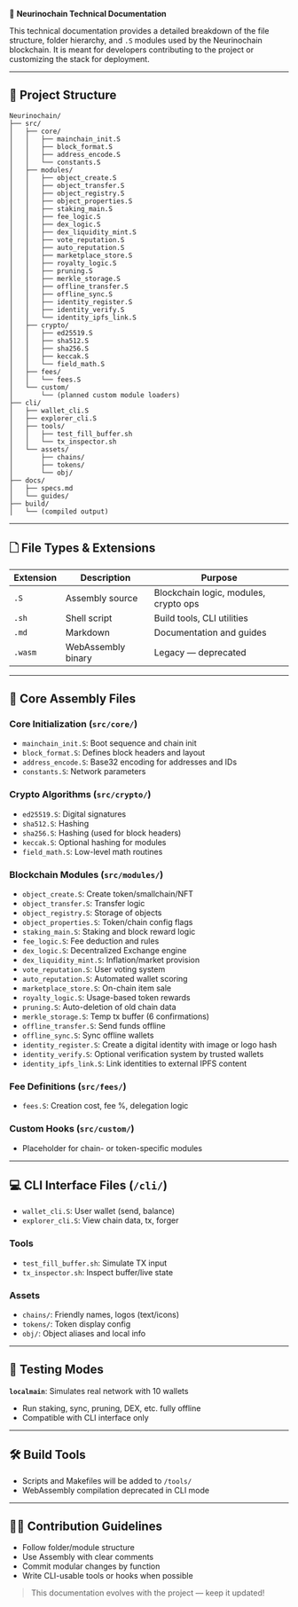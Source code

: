 🔧 **Neurinochain Technical Documentation**

This technical documentation provides a detailed breakdown of the file structure, folder hierarchy, and `.S` modules used by the Neurinochain blockchain. It is meant for developers contributing to the project or customizing the stack for deployment.

---

## 📁 Project Structure

```
Neurinochain/
├── src/
│   ├── core/
│   │   ├── mainchain_init.S
│   │   ├── block_format.S
│   │   ├── address_encode.S
│   │   └── constants.S
│   ├── modules/
│   │   ├── object_create.S
│   │   ├── object_transfer.S
│   │   ├── object_registry.S
│   │   ├── object_properties.S
│   │   ├── staking_main.S
│   │   ├── fee_logic.S
│   │   ├── dex_logic.S
│   │   ├── dex_liquidity_mint.S
│   │   ├── vote_reputation.S
│   │   ├── auto_reputation.S
│   │   ├── marketplace_store.S
│   │   ├── royalty_logic.S
│   │   ├── pruning.S
│   │   ├── merkle_storage.S
│   │   ├── offline_transfer.S
│   │   ├── offline_sync.S
│   │   ├── identity_register.S
│   │   ├── identity_verify.S
│   │   └── identity_ipfs_link.S
│   ├── crypto/
│   │   ├── ed25519.S
│   │   ├── sha512.S
│   │   ├── sha256.S
│   │   ├── keccak.S
│   │   └── field_math.S
│   ├── fees/
│   │   └── fees.S
│   └── custom/
│       └── (planned custom module loaders)
├── cli/
│   ├── wallet_cli.S
│   ├── explorer_cli.S
│   ├── tools/
│   │   ├── test_fill_buffer.sh
│   │   └── tx_inspector.sh
│   └── assets/
│       ├── chains/
│       ├── tokens/
│       └── obj/
├── docs/
│   ├── specs.md
│   └── guides/
├── build/
│   └── (compiled output)
```

---

## 🗋 File Types & Extensions

| Extension | Description          | Purpose                               |
|-----------|----------------------|---------------------------------------|
| `.S`      | Assembly source      | Blockchain logic, modules, crypto ops |
| `.sh`     | Shell script         | Build tools, CLI utilities            |
| `.md`     | Markdown             | Documentation and guides              |
| `.wasm`   | WebAssembly binary   | Legacy — deprecated                   |

---

## 🔑 Core Assembly Files

### Core Initialization (`src/core/`)
- `mainchain_init.S`: Boot sequence and chain init
- `block_format.S`: Defines block headers and layout
- `address_encode.S`: Base32 encoding for addresses and IDs
- `constants.S`: Network parameters

### Crypto Algorithms (`src/crypto/`)
- `ed25519.S`: Digital signatures
- `sha512.S`: Hashing
- `sha256.S`: Hashing (used for block headers)
- `keccak.S`: Optional hashing for modules
- `field_math.S`: Low-level math routines

### Blockchain Modules (`src/modules/`)
- `object_create.S`: Create token/smallchain/NFT
- `object_transfer.S`: Transfer logic
- `object_registry.S`: Storage of objects
- `object_properties.S`: Token/chain config flags
- `staking_main.S`: Staking and block reward logic
- `fee_logic.S`: Fee deduction and rules
- `dex_logic.S`: Decentralized Exchange engine
- `dex_liquidity_mint.S`: Inflation/market provision
- `vote_reputation.S`: User voting system
- `auto_reputation.S`: Automated wallet scoring
- `marketplace_store.S`: On-chain item sale
- `royalty_logic.S`: Usage-based token rewards
- `pruning.S`: Auto-deletion of old chain data
- `merkle_storage.S`: Temp tx buffer (6 confirmations)
- `offline_transfer.S`: Send funds offline
- `offline_sync.S`: Sync offline wallets
- `identity_register.S`: Create a digital identity with image or logo hash
- `identity_verify.S`: Optional verification system by trusted wallets
- `identity_ipfs_link.S`: Link identities to external IPFS content

### Fee Definitions (`src/fees/`)
- `fees.S`: Creation cost, fee %, delegation logic

### Custom Hooks (`src/custom/`)
- Placeholder for chain- or token-specific modules

---

## 💻 CLI Interface Files (`/cli/`)

- `wallet_cli.S`: User wallet (send, balance)
- `explorer_cli.S`: View chain data, tx, forger

### Tools
- `test_fill_buffer.sh`: Simulate TX input
- `tx_inspector.sh`: Inspect buffer/live state

### Assets
- `chains/`: Friendly names, logos (text/icons)
- `tokens/`: Token display config
- `obj/`: Object aliases and local info

---

## 🧪 Testing Modes

**`localmain`**: Simulates real network with 10 wallets
- Run staking, sync, pruning, DEX, etc. fully offline
- Compatible with CLI interface only

---

## 🛠️ Build Tools

- Scripts and Makefiles will be added to `/tools/`
- WebAssembly compilation deprecated in CLI mode

---

## 👨‍💻 Contribution Guidelines

- Follow folder/module structure
- Use Assembly with clear comments
- Commit modular changes by function
- Write CLI-usable tools or hooks when possible

> This documentation evolves with the project — keep it updated!
